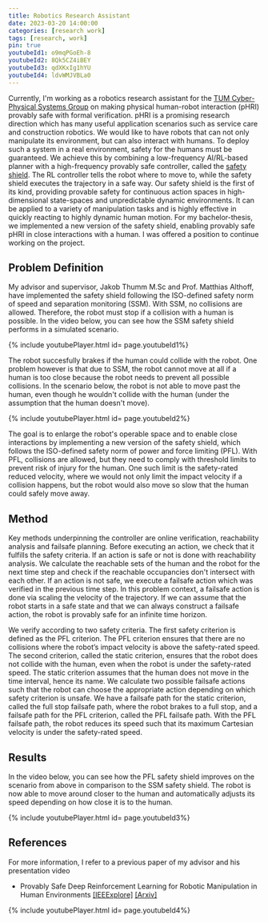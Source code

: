 ```yaml
---
title: Robotics Research Assistant
date: 2023-03-20 14:00:00
categories: [research work]
tags: [research, work]   
pin: true  
youtubeId1: o9mqPGoEh-8
youtubeId2: 8Qk5CZ4iBEY
youtubeId3: qdXKxIg1hYU
youtubeId4: ldvWMJVBLa0
---
```


Currently, I'm working as a robotics research assistant for the [TUM Cyber-Physical Systems Group](https://www.ce.cit.tum.de/air/people/prof-dr-ing-matthias-althoff/) on making physical human-robot interaction (pHRI) provably safe with formal verification. pHRI is a promising research direction which has many useful application scenarios such as service care and construction robotics. We would like to have robots that can not only manipulate its environment, but can also interact with humans. To deploy such a system in a real environment, safety for the humans must be guaranteed. We achieve this by combining a low-frequency AI/RL-based planner with a high-frequency provably safe controller, called the [safety shield](https://github.com/JakobThumm/sara-shield). The RL controller tells the robot where to move to, while the safety shield executes the trajectory in a safe way. Our safety shield is the first of its kind, providing provable safety for continuous action spaces in high-dimensional state-spaces and unpredictable dynamic environments. It can be applied to a variety of manipulation tasks and is highly effective in quickly reacting to highly dynamic human motion. For my bachelor-thesis, we implemented a new version of the safety shield, enabling provably safe pHRI in close interactions with a human. I was offered a position to continue working on the project.

## Problem Definition

My advisor and supervisor, Jakob Thumm M.Sc and Prof. Matthias Althoff, have implemented the safety shield following the ISO-defined safety norm of speed and separation monitoring (SSM). With SSM, no collisions are allowed. Therefore, the robot must stop if a collision with a human is possible. In the video below, you can see how the SSM safety shield performs in a simulated scenario. 

{% include youtubePlayer.html id= page.youtubeId1%}

The robot succesfully brakes if the human could collide with the robot. One problem however is that due to SSM, the robot cannot move at all if a human is too close because the robot needs to prevent all possible collisions. In the scenario below, the robot is not able to move past the human, even though he wouldn't collide with the human (under the assumption that the human doesn't move).

{% include youtubePlayer.html id= page.youtubeId2%}

The goal is to enlarge the robot's operable space and to enable close interactions by implementing a new version of the safety shield, which follows the ISO-defined safety norm of power and force limiting (PFL). With PFL, collisions are allowed, but they need to comply with threshold limits to prevent risk of injury for the human. One such limit is the safety-rated reduced velocity, where we would not only limit the impact velocity if a collision happens, but the robot would also move so slow that the human could safely move away.

## Method

Key methods underpinning the controller are online verification, reachability analysis and failsafe planning. Before executing an action, we check that it fulfills the safety criteria. If an action is safe or not is done with reachability analysis. We calculate the reachable sets of the human and the robot for the next time step and check if the reachable occupancies don't intersect with each other. If an action is not safe, we execute a failsafe action which was verified in the previous time step. In this problem context, a failsafe action is done via scaling the velocity of the trajectory. If we can assume that the robot starts in a safe state and that we can always construct a failsafe action, the robot is provably safe for an infinite time horizon.

We verify according to two safety criteria. The first safety criterion is defined as the PFL criterion. The PFL criterion ensures that there are no collisions where the robot’s impact velocity is above the safety-rated speed. The second criterion, called the static criterion, ensures that the robot does not collide with the human, even when the robot is under the safety-rated speed. The static criterion assumes that the human does not move in the time interval, hence its name. We calculate two possible failsafe actions such that the robot can choose the appropriate action depending on which safety criterion is unsafe. We have a failsafe path for the static criterion, called the full stop failsafe path, where the robot brakes to a full stop, and a failsafe path for the PFL criterion, called the PFL failsafe path. With the PFL failsafe path, the robot reduces its speed such that its maximum Cartesian velocity is under the safety-rated speed. 

## Results

In the video below, you can see how the PFL safety shield improves on the scenario from above in comparison to the SSM safety shield. The robot is now able to move around closer to the human and automatically adjusts its speed depending on how close it is to the human.

{% include youtubePlayer.html id= page.youtubeId3%}

## References

For more information, I refer to a previous paper of my advisor and his presentation video

- Provably Safe Deep Reinforcement Learning for Robotic Manipulation in Human Environments [[IEEExplore]](https://ieeexplore.ieee.org/document/9811698) [[Arxiv]](https://arxiv.org/abs/2205.06311)

{% include youtubePlayer.html id= page.youtubeId4%}